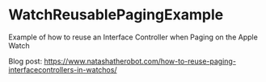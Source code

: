 # WatchReusablePagingExample
Example of how to reuse an Interface Controller when Paging on the Apple Watch

Blog post: https://www.natashatherobot.com/how-to-reuse-paging-interfacecontrollers-in-watchos/
